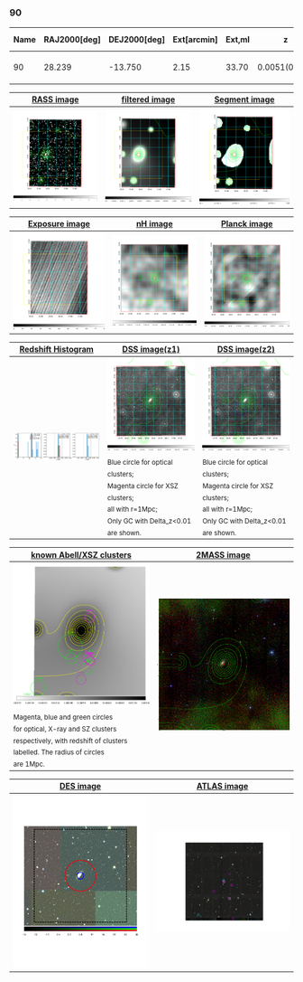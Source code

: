 <div STYLE="page-break-after: always;"></div>

### 90

|Name|RAJ2000[deg]|DEJ2000[deg] |Ext[arcmin]| Ext,ml | z | z_src| C|GC(XSZ,Delta_z<0.01)| GC(OPT,Delta_z<0.01)|GC| R_sig[arcmin] | R500[arcmin] | R500[Mpc]| CRsig[c/s] | CR500[c/s] |L500[1E44 erg/s]|F500[1E-12 erg/s/cm^2]| M500[1E14 Msun]|Tx[keV]|Cnt_sig|Beta|Rc[arcmin]|Comment|Alias|
|---|---|---|---|---|---|------|---|--------|---------|----------|---|---|---|---|---|---|---|---|---|---|---|---|---|---|
|90| 28.239| -13.750| 2.15| 33.70| 0.0051(0.005)| z1, z_xsz| B| MCXC| N| MCXC, N, SPI, XCS| 37.630| 49.933| 0.315| 0.308(0.054)| 0.326(0.057)| 0.003(0.000)| 5.163(0.767)| 0.09(0.01)| 0.48(0.02)| 164.8| 0.510(-0.007+0.013)| 1.746(-0.205+0.282)| -| k248|

|[RASS image](../image/90/90_img.pdf)|[filtered image](../image/90/90_fil.pdf)|[Segment image](../image/90/90_seg.pdf)|
|-------------------|--------------------|-------------------|
| <img src="../image/90/90_img.png" width="300">  | <img src="../image/90/90_fil.png" width="300">   | <img src="../image/90/90_seg.png" width="300">  |

|[Exposure image](../image/90/90_mex.pdf)| [nH image](../image/90/90_nh.pdf)| [Planck image](../image/90/90_p.pdf)|
|-------------------|--------------------|-------------------|
|<img src="../image/90/90_mex.png" width="300">   | <img src="../image/90/90_nh.png" width="300">    | <img src="../image/90/90_p.png" width="300"> |

|[Redshift Histogram](../image/90/90_zg.pdf) | [DSS image(z1)](../image/90/90_dss_z1.pdf)      |  [DSS image(z2)](../image/90/90_dss_z2.pdf)    |
|-------------------|--------------------|-------------------|
|<img src="../image/90/90_zg.png" width="300"> |<img src="../image/90/90_dss_z1.png" width="300"> <sub><br>Blue circle for optical clusters; <br>Magenta circle for XSZ clusters; <br>all with r=1Mpc; <br>Only GC with Delta_z<0.01 are shown. </sub>| <img src="../image/90/90_dss_z2.png" width="300"><sub><br>Blue circle for optical clusters; <br>Magenta circle for XSZ clusters; <br>all with r=1Mpc; <br>Only GC with Delta_z<0.01 are shown. </sub> |

|[known Abell/XSZ clusters](../image/90/90_gc.pdf) | [2MASS image](../image/90/90_2mass.pdf)      |
|-------------------|-------------------|
|<img src=../image/90/90_gc.png width="300"> <br><sub>Magenta, blue and green circles <br>for optical, X-ray and SZ clusters <br>respectively, with redshift of clusters <br>labelled. The radius of circles <br>are 1Mpc.</sub>|<img src="../image/90/90_2mass.png" width="300">  |

|[DES image](../image/90/90_des.pdf)   |[ATLAS image](../image/90/90_s.pdf)        |
|-------------------|-------------------|
| <img src="../image/90/90_des.pdf" width="300">  | <img src="../image/90/90_s.pdf" width="300">  |

